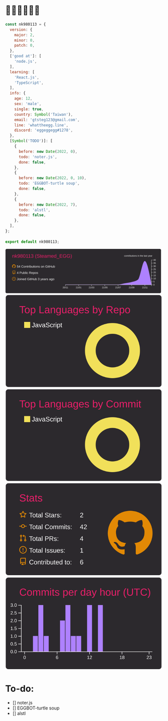 # 🤔🤔🤔🤔🤔🤔

```js
const nk980113 = {
  version: {
    major: 2,
    minor: 0,
    patch: 0,
  },
  ['good at']: [
    'node.js',
  ],
  learning: [
    'React.js',
    'TypeScript',
  ],
  info: {
    age: 12,
    sex: 'male',
    single: true,
    country: Symbol('Taiwan'),
    email: 'gtsteg123@gmail.com',
    line: 'whattheegg.line',
    discord: 'eggeggegg#1278',
  },
  [Symbol('TODO')]: [
    {
      before: new Date(2022, 0),
      todo: 'noter.js',
      done: false,
    },
    {
      before: new Date(2022, 0, 10),
      todo: 'EGGBOT-turtle soup',
      done: false,
    },
    {
      before: new Date(2022, 7),
      todo: 'alstl',
      done: false,
    },
  ],
};

export default nk980113;
```
[![](https://raw.githubusercontent.com/nk980113/nk980113/main/profile-summary-card-output/monokai/0-profile-details.svg)](https://github.com/vn7n24fzkq/github-profile-summary-cards)
[![](https://raw.githubusercontent.com/nk980113/nk980113/main/profile-summary-card-output/monokai/1-repos-per-language.svg)](https://github.com/vn7n24fzkq/github-profile-summary-cards) [![](https://raw.githubusercontent.com/nk980113/nk980113/main/profile-summary-card-output/monokai/2-most-commit-language.svg)](https://github.com/vn7n24fzkq/github-profile-summary-cards)
[![](https://raw.githubusercontent.com/nk980113/nk980113/main/profile-summary-card-output/monokai/3-stats.svg)](https://github.com/vn7n24fzkq/github-profile-summary-cards) [![](https://raw.githubusercontent.com/nk980113/nk980113/main/profile-summary-card-output/monokai/4-productive-time.svg)](https://github.com/vn7n24fzkq/github-profile-summary-cards)
# To-do:
 - [] noter.js
 - [] EGGBOT-turtle soup
 - [] alstl
